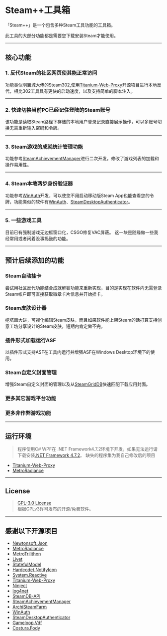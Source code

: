 # Steam++工具箱

   「Steam++」是一个包含多种Steam工具功能的工具箱。

   此工具的大部分功能都是需要您下载安装Steam才能使用。

------

## 核心功能

### 1. 反代Steam的社区网页使其能正常访问

功能类似羽翼城大佬的Steam302,使用[Titanium-Web-Proxy](https://github.com/justcoding121/Titanium-Web-Proxy)开源项目进行本地反代，相比302工具具有更快的启动速度，以及支持简单的脚本注入。

---
### 2. 快速切换当前PC已经记住登陆的Steam账号

该功能是读取Steam路径下存储的本地用户登录记录直接展示操作，可以多账号切换无需重新输入密码和令牌。

---
### 3. Steam游戏的成就统计管理功能
功能参考[SteamAchievementManager](https://github.com/gibbed/SteamAchievementManager)进行二次开发，修改了游戏列表的加载和操作易用性。

---

### 4. Steam本地两步身份验证器
功能参考[WinAuth](https://github.com/winauth/winauth)开发，可以使您不用启动移动版Steam App也能查看您的令牌，功能类似的软件有[WinAuth](https://github.com/winauth/winauth)、[SteamDesktopAuthenticator](https://github.com/Jessecar96/SteamDesktopAuthenticator)。

---

### 5. 一些游戏工具
目前已有强制游戏无边框窗口化，CSGO修复VAC屏蔽。
这一块是随缘做一些我经常用或者闲着没事捣鼓的功能。

---

## 预计后续添加的功能

### Steam自动挂卡
尝试用社区反代功能结合成就解锁功能来重新实现，目的是实现在软件内无需登录Steam帐户即可直接获取徽章卡片信息并开始挂卡。

### Steam皮肤设计器
挖坑画大饼，可视化编辑Steam皮肤，而且如果软件能上架Steam的话打算支持创意工坊分享设计的Steam皮肤，短期内肯定做不完。

### 插件形式加载运行ASF
以插件形式支持ASF在工具内运行并增强ASF在Windows Desktop环境下的使用。

### Steam自定义封面管理
增强Steam自定义封面的管理以及从[SteamGridDB](https://www.steamgriddb.com/)快速匹配下载应用封面。

### 更多其它游戏平台功能


### 更多非作弊游戏功能

---

## 运行环境
> 程序使用C# WPF在 .NET Framework4.7.2环境下开发，如果无法运行请下载安装[.NET Framework 4.7.2](https://dotnet.microsoft.com/download/dotnet-framework/net472)。
> 缺失的程序集为我自己修改后的项目
* [Titanium-Web-Proxy](https://github.com/rmbadmin/Titanium-Web-Proxy)
* [MetroRadiance](https://github.com/rmbadmin/MetroRadiance)

---

## License
> [GPL-3.0 License](LICENSE.txt)  
> 根据GPLv3许可发布的开源/免费软件。

---

## 感谢以下开源项目
* [Newtonsoft.Json](https://github.com/JamesNK/Newtonsoft.Json)
* [MetroRadiance](https://github.com/Grabacr07/MetroRadiance)
* [MetroTrilithon](https://github.com/Grabacr07/MetroTrilithon)
* [Livet](https://github.com/runceel/Livet)
* [StatefulModel](https://github.com/Grabacr07/MetroTrilithonhttps://github.com/ugaya40/StatefulModel)
* [Hardcodet.NotifyIcon](https://github.com/HavenDV/Hardcodet.NotifyIcon.Wpf.NetCore)
* [System.Reactive](https://github.com/dotnet/reactive)
* [Titanium-Web-Proxy](https://github.com/justcoding121/Titanium-Web-Proxy)
* [Ninject](https://github.com/ninject/Ninject)
* [log4net](https://github.com/apache/logging-log4net)
* [SteamDB-API](https://github.com/SteamDB-API/api)
* [SteamAchievementManager](https://github.com/gibbed/SteamAchievementManager)
* [ArchiSteamFarm](https://github.com/JustArchiNET/ArchiSteamFarm)
* [WinAuth](https://github.com/winauth/winauth)
* [SteamDesktopAuthenticator](https://github.com/Jessecar96/SteamDesktopAuthenticator)
* [Gameloop.Vdf](https://github.com/shravan2x/Gameloop.Vdf)
* [Costura.Fody](https://github.com/Fody/Costura)